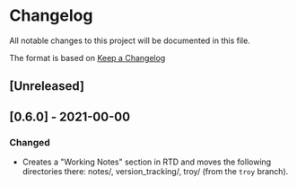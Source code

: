 # Changelog

All notable changes to this project will be documented in this file.

The format is based on [Keep a Changelog](https://keepachangelog.com/en/1.0.0/)
<!-- uncomment the following when we're out of alpha and actually following it -->
<!-- and this project adheres to [Semantic Versioning](https://semver.org/spec/v2.0.0.html). -->

## [Unreleased]

## [0.6.0] - 2021-00-00

### Changed

- Creates a "Working Notes" section in RTD and moves the following directories there: notes/, version_tracking/, troy/ (from the `troy` branch).
